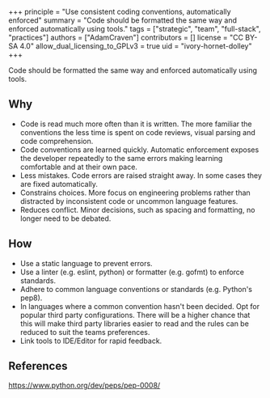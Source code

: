 +++
principle = "Use consistent coding conventions, automatically enforced"
summary = "Code should be formatted the same way and enforced automatically using tools."
tags = ["strategic", "team", "full-stack", "practices"]
authors = ["AdamCraven"]
contributors = []
license = "CC BY-SA 4.0"
allow_dual_licensing_to_GPLv3 = true
uid = "ivory-hornet-dolley"
+++

Code should be formatted the same way and enforced automatically using tools.

## Why

- Code is read much more often than it is written. The more familiar the conventions the less time is spent on code reviews, visual parsing and code comprehension.
- Code conventions are learned quickly. Automatic enforcement exposes the developer repeatedly to the same errors making learning comfortable and at their own pace.
- Less mistakes. Code errors are raised straight away. In some cases they are fixed automatically.
- Constrains choices. More focus on engineering problems rather than distracted by inconsistent code or uncommon language features.
- Reduces conflict. Minor decisions, such as spacing and formatting, no longer need to be debated.

## How

- Use a static language to prevent errors.
- Use a linter (e.g. eslint, python) or formatter (e.g. gofmt) to enforce standards.
- Adhere to common language conventions or standards (e.g. Python's pep8).
- In languages where a common convention hasn't been decided. Opt for popular third party configurations. There will be a higher chance that this will make third party libraries easier to read and the rules can be reduced to suit the teams preferences.
- Link tools to IDE/Editor for rapid feedback.

[//]: # "## Content"
[//]: # "Code is read much more often than it is written. So it should be that care it taken "
[//]: # "Consistent code helps everyone on the team by reducing. "
[//]: # "1. Show autofixing functionlity is eslint."
[//]: # "It is significantly harder as a team to decide on possibly unknown individual rules from scratch and build your own standard."
[//]: # "Gofmt's style is no one's favorite, yet gofmt is everyone's favorite."

## References

https://www.python.org/dev/peps/pep-0008/
